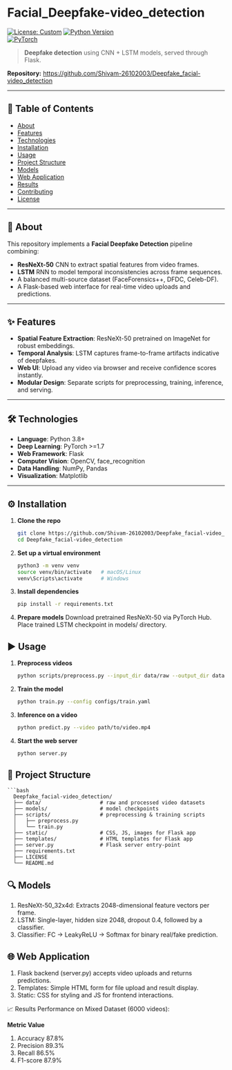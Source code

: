 # Facial_Deepfake-video_detection
[![License: Custom](https://img.shields.io/badge/License-Custom-blue.svg)](LICENSE) [![Python Version](https://img.shields.io/badge/Python-3.8%2B-blue.svg)](https://www.python.org/downloads/)  
[![PyTorch](https://img.shields.io/badge/PyTorch-%3E%3D1.7-red.svg)](https://pytorch.org/)

 

> **Deepfake detection** using CNN + LSTM models, served through Flask.  

**Repository:** https://github.com/Shivam-26102003/Deepfake_facial-video_detection   

---

## 🔖 Table of Contents

- [About](#about)
- [Features](#features)
- [Technologies](#technologies)
- [Installation](#installation)
- [Usage](#usage)
- [Project Structure](#project-structure)
- [Models](#models)
- [Web Application](#web-application)
- [Results](#results)
- [Contributing](#contributing)
- [License](#license)

---

## 🧐 About

This repository implements a **Facial Deepfake Detection** pipeline combining:

- **ResNeXt-50** CNN to extract spatial features from video frames.
- **LSTM** RNN to model temporal inconsistencies across frame sequences.
- A balanced multi-source dataset (FaceForensics++, DFDC, Celeb-DF).
- A Flask-based web interface for real-time video uploads and predictions.

---

## ✨ Features

- **Spatial Feature Extraction**: ResNeXt-50 pretrained on ImageNet for robust embeddings.
- **Temporal Analysis**: LSTM captures frame-to-frame artifacts indicative of deepfakes.
- **Web UI**: Upload any video via browser and receive confidence scores instantly.
- **Modular Design**: Separate scripts for preprocessing, training, inference, and serving.

---

## 🛠️ Technologies

- **Language**: Python 3.8+
- **Deep Learning**: PyTorch >=1.7
- **Web Framework**: Flask
- **Computer Vision**: OpenCV, face_recognition
- **Data Handling**: NumPy, Pandas
- **Visualization**: Matplotlib

---

## ⚙️ Installation

1. **Clone the repo**
   ```bash
   git clone https://github.com/Shivam-26102003/Deepfake_facial-video_detection.git
   cd Deepfake_facial-video_detection

2. **Set up a virtual environment**
   ```bash
   python3 -m venv venv
   source venv/bin/activate   # macOS/Linux
   venv\Scripts\activate      # Windows
3. **Install dependencies**
   ```bash
   pip install -r requirements.txt
4. **Prepare models**
   Download pretrained ResNeXt-50 via PyTorch Hub.
   Place trained LSTM checkpoint in models/ directory.

## ▶️ Usage
1. **Preprocess videos**
   ```bash
   python scripts/preprocess.py --input_dir data/raw --output_dir data/processed
2. **Train the model**
   ```bash
   python train.py --config configs/train.yaml
3. **Inference on a video**
   ```bash
   python predict.py --video path/to/video.mp4
4. **Start the web server**
   ```bash
   python server.py
   
## 📂 Project Structure
    ```bash
      Deepfake_facial-video_detection/
      ├── data/                   # raw and processed video datasets
      ├── models/                 # model checkpoints
      ├── scripts/                # preprocessing & training scripts
      │   ├── preprocess.py
      │   └── train.py
      ├── static/                 # CSS, JS, images for Flask app
      ├── templates/              # HTML templates for Flask app
      ├── server.py               # Flask server entry-point
      ├── requirements.txt
      ├── LICENSE
      └── README.md

## 🔍 Models
1. ResNeXt-50_32x4d: Extracts 2048-dimensional feature vectors per frame.
2. LSTM: Single-layer, hidden size 2048, dropout 0.4, followed by a classifier.
3. Classifier: FC → LeakyReLU → Softmax for binary real/fake prediction.

## 🌐 Web Application
1. Flask backend (server.py) accepts video uploads and returns predictions.
2. Templates: Simple HTML form for file upload and result display.
3. Static: CSS for styling and JS for frontend interactions.

📈 Results
Performance on Mixed Dataset (6000 videos):

   **Metric	    Value**
 1. Accuracy	  87.8%
 2. Precision    89.3%
 3. Recall	     86.5%
 4. F1-score     87.9%

 
   

   



